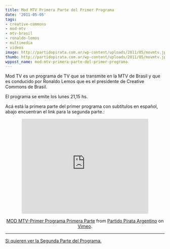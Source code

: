 ```yaml
---
title: Mod MTV Primera Parte del Primer Programa
date: '2011-05-05'
tags:
- creative-commons
- mod-mtv
- mtv-brasil
- ronaldo-lemos
- multimedia
- videos
image: http://partidopirata.com.ar/wp-content/uploads/2011/05/movmtv.jpg
thumb: http://partidopirata.com.ar/wp-content/uploads/2011/05/movmtv.jpg
wppost_name: mod-mtv-primera-parte-del-primer-programa
---
```


Mod TV es un programa de TV que se transmite en la MTV de Brasil y que es conducido por Ronaldo Lemos que es el presidente de Creative Commons de Brasil.

El programa se emite los lunes 21,15 hs.

Acá está la  primera parte del primer programa con subtítulos en español, abajo encuentran el link para la segunda parte.:
<center><iframe src="http://player.vimeo.com/video/23314206?title=0&amp;byline=0&amp;portrait=0" width="400" height="300" frameborder="0"></iframe><p><a href="http://vimeo.com/23314206">MOD MTV-Primer Programa Primera Parte</a> from <a href="http://vimeo.com/user3611990">Partido Pirata Argentino</a> on <a href="http://vimeo.com">Vimeo</a>.</p></center>
<hr />

<a href="http://partidopirata.com.ar/903/mod-tv-programa-de-mtv-sobre-cultura-libre">Si quieren ver la Segunda Parte del Programa.</a>

